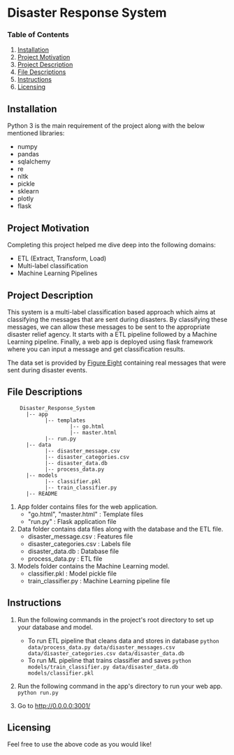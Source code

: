 # Disaster Response System

### Table of Contents

1. [Installation](#installation)
2. [Project Motivation](#motivation)
3. [Project Description](#description)
4. [File Descriptions](#files)
5. [Instructions](#instructions)
6. [Licensing](#licensing)

## Installation <a name="installation"></a>

Python 3 is the main requirement of the project along with the below mentioned libraries:
- numpy 
- pandas
- sqlalchemy
- re
- nltk
- pickle
- sklearn
- plotly
- flask

## Project Motivation<a name="motivation"></a>

Completing this project helped me dive deep into the following domains:
- ETL (Extract, Transform, Load)
- Multi-label classification
- Machine Learning Pipelines

## Project Description <a name="description"></a>

This system is a multi-label classification based approach which aims at classifying the messages that are sent during disasters. By classifying these messages, we can allow these messages to be sent to the appropriate disaster relief agency. It starts with a ETL pipeline followed by a Machine Learning pipeline. Finally, a web app is deployed using flask framework where you can input a message and get classification results.

The data set is provided by [Figure Eight](https://www.figure-eight.com/) containing real messages that were sent during disaster events.

## File Descriptions <a name="files"></a>

        Disaster_Response_System
          |-- app
                |-- templates
                        |-- go.html
                        |-- master.html
                |-- run.py
          |-- data
                |-- disaster_message.csv
                |-- disaster_categories.csv
                |-- disaster_data.db
                |-- process_data.py
          |-- models
                |-- classifier.pkl
                |-- train_classifier.py
          |-- README

1. App folder contains files for the web application.
    - "go.html", "master.html" : Template files
    - "run.py" : Flask application file
2. Data folder contains data files along with the database and the ETL file.
    - disaster_message.csv : Features file
    - disaster_categories.csv : Labels file
    - disaster_data.db : Database file
    - process_data.py : ETL file
3. Models folder contains the Machine Learning model.
    - classifier.pkl : Model pickle file
    - train_classifier.py : Machine Learning pipeline file

## Instructions <a name="instructions"></a>

1. Run the following commands in the project's root directory to set up your database and model.

    - To run ETL pipeline that cleans data and stores in database
        `python data/process_data.py data/disaster_messages.csv data/disaster_categories.csv data/disaster_data.db`
    - To run ML pipeline that trains classifier and saves
        `python models/train_classifier.py data/disaster_data.db models/classifier.pkl
        `
2. Run the following command in the app's directory to run your web app.
    `python run.py`

3. Go to http://0.0.0.0:3001/

## Licensing <a name="licensing"></a>

Feel free to use the above code as you would like! 